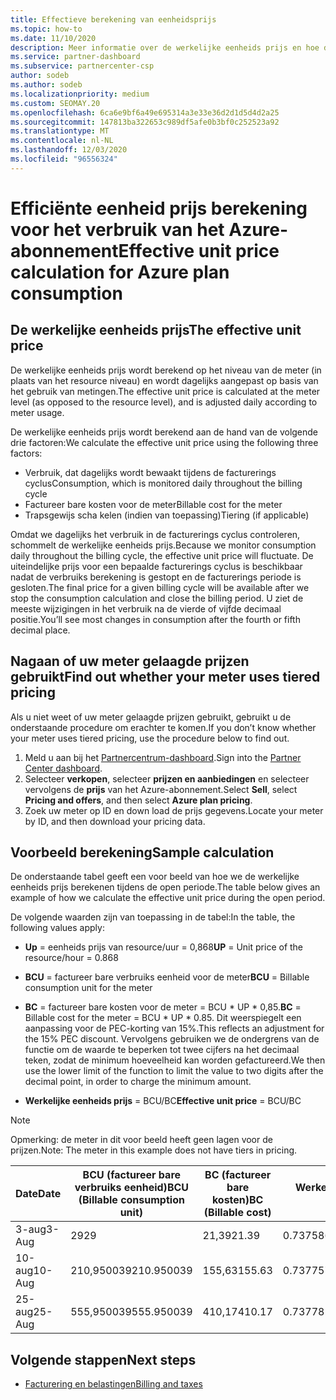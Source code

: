 ```yaml
---
title: Effectieve berekening van eenheidsprijs
ms.topic: how-to
ms.date: 11/10/2020
description: Meer informatie over de werkelijke eenheids prijs en hoe deze worden berekend. Dit artikel bevat ook een voor beeld van een berekening.
ms.service: partner-dashboard
ms.subservice: partnercenter-csp
author: sodeb
ms.author: sodeb
ms.localizationpriority: medium
ms.custom: SEOMAY.20
ms.openlocfilehash: 6ca6e9bf6a49e695314a3e33e36d2d1d5d4d2a25
ms.sourcegitcommit: 147813ba322653c989df5afe0b3bf0c252523a92
ms.translationtype: MT
ms.contentlocale: nl-NL
ms.lasthandoff: 12/03/2020
ms.locfileid: "96556324"
---
```

# <a name="effective-unit-price-calculation-for-azure-plan-consumption"></a><span data-ttu-id="2f8fd-104">Efficiënte eenheid prijs berekening voor het verbruik van het Azure-abonnement</span><span class="sxs-lookup"><span data-stu-id="2f8fd-104">Effective unit price calculation for Azure plan consumption</span></span>

## <a name="the-effective-unit-price"></a><span data-ttu-id="2f8fd-105">De werkelijke eenheids prijs</span><span class="sxs-lookup"><span data-stu-id="2f8fd-105">The effective unit price</span></span>

<span data-ttu-id="2f8fd-106">De werkelijke eenheids prijs wordt berekend op het niveau van de meter (in plaats van het resource niveau) en wordt dagelijks aangepast op basis van het gebruik van metingen.</span><span class="sxs-lookup"><span data-stu-id="2f8fd-106">The effective unit price is calculated at the meter level (as opposed to the resource level), and is adjusted daily according to meter usage.</span></span>

<span data-ttu-id="2f8fd-107">De werkelijke eenheids prijs wordt berekend aan de hand van de volgende drie factoren:</span><span class="sxs-lookup"><span data-stu-id="2f8fd-107">We calculate the effective unit price using the following three factors:</span></span>

- <span data-ttu-id="2f8fd-108">Verbruik, dat dagelijks wordt bewaakt tijdens de facturerings cyclus</span><span class="sxs-lookup"><span data-stu-id="2f8fd-108">Consumption, which is monitored daily throughout the billing cycle</span></span>
- <span data-ttu-id="2f8fd-109">Factureer bare kosten voor de meter</span><span class="sxs-lookup"><span data-stu-id="2f8fd-109">Billable cost for the meter</span></span>
- <span data-ttu-id="2f8fd-110">Trapsgewijs scha kelen (indien van toepassing)</span><span class="sxs-lookup"><span data-stu-id="2f8fd-110">Tiering (if applicable)</span></span>

<span data-ttu-id="2f8fd-111">Omdat we dagelijks het verbruik in de facturerings cyclus controleren, schommelt de werkelijke eenheids prijs.</span><span class="sxs-lookup"><span data-stu-id="2f8fd-111">Because we monitor consumption daily throughout the billing cycle, the effective unit price will fluctuate.</span></span> <span data-ttu-id="2f8fd-112">De uiteindelijke prijs voor een bepaalde facturerings cyclus is beschikbaar nadat de verbruiks berekening is gestopt en de facturerings periode is gesloten.</span><span class="sxs-lookup"><span data-stu-id="2f8fd-112">The final price for a given billing cycle will be available after we stop the consumption calculation and close the billing period.</span></span> <span data-ttu-id="2f8fd-113">U ziet de meeste wijzigingen in het verbruik na de vierde of vijfde decimaal positie.</span><span class="sxs-lookup"><span data-stu-id="2f8fd-113">You’ll see most changes in consumption after the fourth or fifth decimal place.</span></span>

## <a name="find-out-whether-your-meter-uses-tiered-pricing"></a><span data-ttu-id="2f8fd-114">Nagaan of uw meter gelaagde prijzen gebruikt</span><span class="sxs-lookup"><span data-stu-id="2f8fd-114">Find out whether your meter uses tiered pricing</span></span>

<span data-ttu-id="2f8fd-115">Als u niet weet of uw meter gelaagde prijzen gebruikt, gebruikt u de onderstaande procedure om erachter te komen.</span><span class="sxs-lookup"><span data-stu-id="2f8fd-115">If you don’t know whether your meter uses tiered pricing, use the procedure below to find out.</span></span> 

1. <span data-ttu-id="2f8fd-116">Meld u aan bij het [Partnercentrum-dashboard](https://partner.microsoft.com/dashboard/).</span><span class="sxs-lookup"><span data-stu-id="2f8fd-116">Sign into the [Partner Center dashboard](https://partner.microsoft.com/dashboard/).</span></span>
2. <span data-ttu-id="2f8fd-117">Selecteer **verkopen**, selecteer **prijzen en aanbiedingen** en selecteer vervolgens de **prijs** van het Azure-abonnement.</span><span class="sxs-lookup"><span data-stu-id="2f8fd-117">Select **Sell**, select **Pricing and offers**, and then select **Azure plan pricing**.</span></span>
3. <span data-ttu-id="2f8fd-118">Zoek uw meter op ID en down load de prijs gegevens.</span><span class="sxs-lookup"><span data-stu-id="2f8fd-118">Locate your meter by ID, and then download your pricing data.</span></span> 

## <a name="sample-calculation"></a><span data-ttu-id="2f8fd-119">Voorbeeld berekening</span><span class="sxs-lookup"><span data-stu-id="2f8fd-119">Sample calculation</span></span>

<span data-ttu-id="2f8fd-120">De onderstaande tabel geeft een voor beeld van hoe we de werkelijke eenheids prijs berekenen tijdens de open periode.</span><span class="sxs-lookup"><span data-stu-id="2f8fd-120">The table below gives an example of how we calculate the effective unit price during the open period.</span></span>

<span data-ttu-id="2f8fd-121">De volgende waarden zijn van toepassing in de tabel:</span><span class="sxs-lookup"><span data-stu-id="2f8fd-121">In the table, the following values apply:</span></span> 

- <span data-ttu-id="2f8fd-122">**Up** = eenheids prijs van resource/uur = 0,868</span><span class="sxs-lookup"><span data-stu-id="2f8fd-122">**UP** = Unit price of the resource/hour = 0.868</span></span>

- <span data-ttu-id="2f8fd-123">**BCU** = factureer bare verbruiks eenheid voor de meter</span><span class="sxs-lookup"><span data-stu-id="2f8fd-123">**BCU** = Billable consumption unit for the meter</span></span>

- <span data-ttu-id="2f8fd-124">**BC** = factureer bare kosten voor de meter = BCU \* UP \* 0,85.</span><span class="sxs-lookup"><span data-stu-id="2f8fd-124">**BC** = Billable cost for the meter = BCU \* UP \* 0.85.</span></span> <span data-ttu-id="2f8fd-125">Dit weerspiegelt een aanpassing voor de PEC-korting van 15%.</span><span class="sxs-lookup"><span data-stu-id="2f8fd-125">This reflects an adjustment for the 15% PEC discount.</span></span> <span data-ttu-id="2f8fd-126">Vervolgens gebruiken we de ondergrens van de functie om de waarde te beperken tot twee cijfers na het decimaal teken, zodat de minimum hoeveelheid kan worden gefactureerd.</span><span class="sxs-lookup"><span data-stu-id="2f8fd-126">We then use the lower limit of the function to limit the value to two digits after the decimal point, in order to charge the minimum amount.</span></span> 

- <span data-ttu-id="2f8fd-127">**Werkelijke eenheids prijs** = BCU/BC</span><span class="sxs-lookup"><span data-stu-id="2f8fd-127">**Effective unit price** = BCU/BC</span></span>

>[!NOTE]
><span data-ttu-id="2f8fd-128">Opmerking: de meter in dit voor beeld heeft geen lagen voor de prijzen.</span><span class="sxs-lookup"><span data-stu-id="2f8fd-128">Note: The meter in this example does not have tiers in pricing.</span></span>

| <span data-ttu-id="2f8fd-129">Date</span><span class="sxs-lookup"><span data-stu-id="2f8fd-129">Date</span></span> | <span data-ttu-id="2f8fd-130">BCU (factureer bare verbruiks eenheid)</span><span class="sxs-lookup"><span data-stu-id="2f8fd-130">BCU (Billable consumption unit)</span></span> | <span data-ttu-id="2f8fd-131">BC (factureer bare kosten)</span><span class="sxs-lookup"><span data-stu-id="2f8fd-131">BC (Billable cost)</span></span> | <span data-ttu-id="2f8fd-132">Werkelijke eenheids prijs</span><span class="sxs-lookup"><span data-stu-id="2f8fd-132">Effective unit price</span></span> |
| ------ | ----------- | ----------- | ----------- |  
| <span data-ttu-id="2f8fd-133">3-aug</span><span class="sxs-lookup"><span data-stu-id="2f8fd-133">3-Aug</span></span> | <span data-ttu-id="2f8fd-134">29</span><span class="sxs-lookup"><span data-stu-id="2f8fd-134">29</span></span> | <span data-ttu-id="2f8fd-135">21,39</span><span class="sxs-lookup"><span data-stu-id="2f8fd-135">21.39</span></span> | <span data-ttu-id="2f8fd-136">0.737586206896552</span><span class="sxs-lookup"><span data-stu-id="2f8fd-136">0.737586206896552</span></span> |
| <span data-ttu-id="2f8fd-137">10-aug</span><span class="sxs-lookup"><span data-stu-id="2f8fd-137">10-Aug</span></span> | <span data-ttu-id="2f8fd-138">210,950039</span><span class="sxs-lookup"><span data-stu-id="2f8fd-138">210.950039</span></span> | <span data-ttu-id="2f8fd-139">155,63</span><span class="sxs-lookup"><span data-stu-id="2f8fd-139">155.63</span></span> | <span data-ttu-id="2f8fd-140">0.737757626107858</span><span class="sxs-lookup"><span data-stu-id="2f8fd-140">0.737757626107858</span></span> |
| <span data-ttu-id="2f8fd-141">25-aug</span><span class="sxs-lookup"><span data-stu-id="2f8fd-141">25-Aug</span></span> | <span data-ttu-id="2f8fd-142">555,950039</span><span class="sxs-lookup"><span data-stu-id="2f8fd-142">555.950039</span></span> | <span data-ttu-id="2f8fd-143">410,17</span><span class="sxs-lookup"><span data-stu-id="2f8fd-143">410.17</span></span> | <span data-ttu-id="2f8fd-144">0.737782122900436</span><span class="sxs-lookup"><span data-stu-id="2f8fd-144">0.737782122900436</span></span> |

## <a name="next-steps"></a><span data-ttu-id="2f8fd-145">Volgende stappen</span><span class="sxs-lookup"><span data-stu-id="2f8fd-145">Next steps</span></span>

- [<span data-ttu-id="2f8fd-146">Facturering en belastingen</span><span class="sxs-lookup"><span data-stu-id="2f8fd-146">Billing and taxes</span></span>](billing.md)
